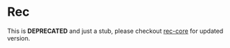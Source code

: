 # Rec

This is **DEPRECATED** and just a stub, please checkout [rec-core](https://github.com/rec-jvm/rec-core) for updated version.
